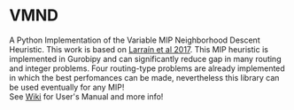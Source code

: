 # VMND
A Python Implementation of the Variable MIP Neighborhood Descent Heuristic. This work is based on [Larraín et al 2017](https://dl.acm.org/doi/10.1016/j.cor.2017.03.010). This MIP heuristic is implemented in Gurobipy and can significantly reduce gap in many routing and integer problems. Four routing-type problems are already implemented in which the best perfomances can be made, nevertheless this library can be used eventually for any MIP!
<br>
See [Wiki](https://github.com/micostabal/VMND/wiki) for User's Manual and more info!

